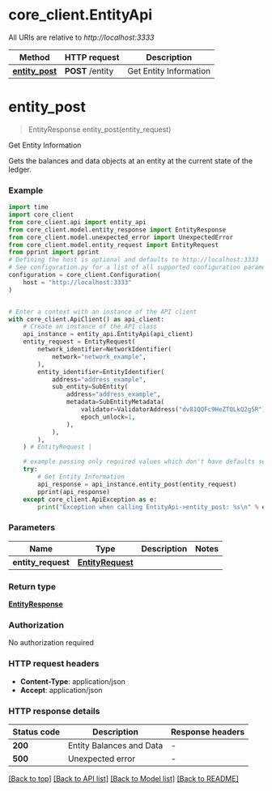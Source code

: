 # core_client.EntityApi

All URIs are relative to *http://localhost:3333*

Method | HTTP request | Description
------------- | ------------- | -------------
[**entity_post**](EntityApi.md#entity_post) | **POST** /entity | Get Entity Information


# **entity_post**
> EntityResponse entity_post(entity_request)

Get Entity Information

Gets the balances and data objects at an entity at the current state of the ledger.

### Example

```python
import time
import core_client
from core_client.api import entity_api
from core_client.model.entity_response import EntityResponse
from core_client.model.unexpected_error import UnexpectedError
from core_client.model.entity_request import EntityRequest
from pprint import pprint
# Defining the host is optional and defaults to http://localhost:3333
# See configuration.py for a list of all supported configuration parameters.
configuration = core_client.Configuration(
    host = "http://localhost:3333"
)


# Enter a context with an instance of the API client
with core_client.ApiClient() as api_client:
    # Create an instance of the API class
    api_instance = entity_api.EntityApi(api_client)
    entity_request = EntityRequest(
        network_identifier=NetworkIdentifier(
            network="network_example",
        ),
        entity_identifier=EntityIdentifier(
            address="address_example",
            sub_entity=SubEntity(
                address="address_example",
                metadata=SubEntityMetadata(
                    validator=ValidatorAddress("dv81QQFc9HeZTQLkQ2g5R"),
                    epoch_unlock=1,
                ),
            ),
        ),
    ) # EntityRequest | 

    # example passing only required values which don't have defaults set
    try:
        # Get Entity Information
        api_response = api_instance.entity_post(entity_request)
        pprint(api_response)
    except core_client.ApiException as e:
        print("Exception when calling EntityApi->entity_post: %s\n" % e)
```


### Parameters

Name | Type | Description  | Notes
------------- | ------------- | ------------- | -------------
 **entity_request** | [**EntityRequest**](EntityRequest.md)|  |

### Return type

[**EntityResponse**](EntityResponse.md)

### Authorization

No authorization required

### HTTP request headers

 - **Content-Type**: application/json
 - **Accept**: application/json


### HTTP response details
| Status code | Description | Response headers |
|-------------|-------------|------------------|
**200** | Entity Balances and Data |  -  |
**500** | Unexpected error |  -  |

[[Back to top]](#) [[Back to API list]](../README.md#documentation-for-api-endpoints) [[Back to Model list]](../README.md#documentation-for-models) [[Back to README]](../README.md)


